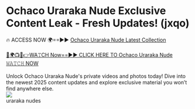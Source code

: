 # Ochaco Uraraka Nude Exclusive Content Leak - Fresh Updates! (jxqo)

🔥 ACCESS NOW 🌍==►► <a href="https://tinyurl.com/2mz8nhtm" rel="nofollow">Ochaco Uraraka Nude Latest Collection</a>
<br><br>
[🔴🌍📺📱👉WA𝚃CH Now==►► CLICK HERE TO Ochaco Uraraka Nude 𝚆𝙰𝚃𝙲𝙷 NOW](https://tinyurl.com/2mz8nhtm)
<br><br>
Unlock Ochaco Uraraka Nude's private videos and photos today! Dive into the newest 2025 content updates and explore exclusive material you won’t find anywhere else.
<br>
<a href="https://tinyurl.com/2mz8nhtm" rel="nofollow" data-target="animated-image.originalLink"><img src="https://camo.githubusercontent.com/8a4f000d20f83aca3bf7ec5f350d767afa0574a8a352519fd8cfa583a6f93a33/68747470733a2f2f692e696d6775722e636f6d2f644a486b345a712e676966" data-canonical-src="https://i.imgur.com/dJHk4Zq.gif" style="max-width: 100%; display: inline-block;" data-target="animated-image.originalImage"></a>
<br>
uraraka nudes